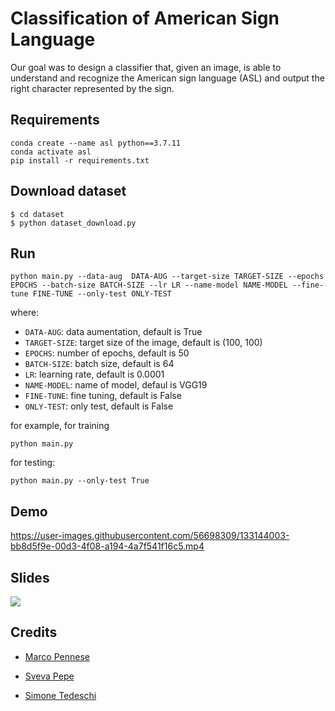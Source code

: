 # Classification of American Sign Language

Our goal was to design a classifier that, given an image, is able to understand and recognize the American sign language (ASL) and output the right character represented by the sign.

## Requirements

```
conda create --name asl python==3.7.11
conda activate asl
pip install -r requirements.txt
```
## Download dataset

```
$ cd dataset
$ python dataset_download.py
```

## Run

```
python main.py --data-aug  DATA-AUG --target-size TARGET-SIZE --epochs EPOCHS --batch-size BATCH-SIZE --lr LR --name-model NAME-MODEL --fine-tune FINE-TUNE --only-test ONLY-TEST
```

where:
- `DATA-AUG`: data aumentation, default is True
- `TARGET-SIZE`: target size of the image, default is (100, 100)
- `EPOCHS`: number of epochs, default is 50
- `BATCH-SIZE`: batch size, default is 64
- `LR`: learning rate, default is 0.0001
- `NAME-MODEL`: name of model, defaul is VGG19
- `FINE-TUNE`: fine tuning, default is False
- `ONLY-TEST`: only test, default is False

for example, for training

```
python main.py
```

for testing:

```
python main.py --only-test True
```

## Demo

https://user-images.githubusercontent.com/56698309/133144003-bb8d5f9e-00d3-4f08-a194-4a7f541f16c5.mp4

## Slides

<a href="https://docs.google.com/presentation/d/e/2PACX-1vRG6HQlMQ6BwrWWcnURHSyP_m0RtJJI3Ur5MYK46NToF9yDpjFdTnVL2KtfM-0x4jsCKBdxACpZiIcu/pub?start=false&loop=false&delayms=60000" target="_blank"> 
  <img src="https://user-images.githubusercontent.com/56698309/133143736-0ae49c74-02b9-459a-a359-69f3b0e09e71.png">
</a>

## Credits

* [Marco Pennese](https://github.com/MarcoPenne)

* [Sveva Pepe](https://github.com/pepes97)

* [Simone Tedeschi](https://github.com/sted97)
